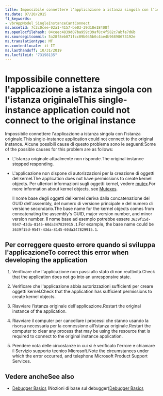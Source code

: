```yaml
---
title: Impossibile connettere l'applicazione a istanza singola con l'istanza originale
ms.date: 07/20/2015
f1_keywords:
- vbrAppModel_SingleInstanceCantConnect
ms.assetid: 7c2c0cee-02a1-4157-be03-39d18e18408f
ms.openlocfilehash: 04ceec4839d07ba959c39af8c4f582c7abfe7d6b
ms.sourcegitcommit: 5a28f8eb071fcc09b045b0c4ae4b96898673192e
ms.translationtype: MT
ms.contentlocale: it-IT
ms.lasthandoff: 10/31/2019
ms.locfileid: "73198135"
---
```

# <a name="this-single-instance-application-could-not-connect-to-the-original-instance"></a><span data-ttu-id="2f23b-102">Impossibile connettere l'applicazione a istanza singola con l'istanza originale</span><span class="sxs-lookup"><span data-stu-id="2f23b-102">This single-instance application could not connect to the original instance</span></span>
<span data-ttu-id="2f23b-103">Impossibile connettere l'applicazione a istanza singola con l'istanza originale.</span><span class="sxs-lookup"><span data-stu-id="2f23b-103">This single-instance application could not connect to the original instance.</span></span> <span data-ttu-id="2f23b-104">Alcune possibili cause di questo problema sono le seguenti:</span><span class="sxs-lookup"><span data-stu-id="2f23b-104">Some of the possible causes for this problem are as follows:</span></span>  
  
- <span data-ttu-id="2f23b-105">L'istanza originale attualmente non risponde.</span><span class="sxs-lookup"><span data-stu-id="2f23b-105">The original instance stopped responding.</span></span>  
  
- <span data-ttu-id="2f23b-106">L'applicazione non dispone di autorizzazioni per la creazione di oggetti del kernel.</span><span class="sxs-lookup"><span data-stu-id="2f23b-106">The application does not have permissions to create kernel objects.</span></span> <span data-ttu-id="2f23b-107">Per ulteriori informazioni sugli oggetti kernel, vedere [mutex](../../standard/threading/mutexes.md).</span><span class="sxs-lookup"><span data-stu-id="2f23b-107">For more information about kernel objects, see [Mutexes](../../standard/threading/mutexes.md).</span></span>  
  
     <span data-ttu-id="2f23b-108">Il nome base degli oggetti del kernel deriva dalla concatenazione del GUID dell'assembly, del numero di versione principale e del numero di versione secondario.</span><span class="sxs-lookup"><span data-stu-id="2f23b-108">The base name for the kernel objects comes from concatenating the assembly's GUID, major version number, and minor version number.</span></span> <span data-ttu-id="2f23b-109">Il nome base ad esempio potrebbe essere `3639f15d-9547-43da-8145-60da347829915.1`.</span><span class="sxs-lookup"><span data-stu-id="2f23b-109">For example, the base name could be `3639f15d-9547-43da-8145-60da347829915.1`.</span></span>  
  
## <a name="to-correct-this-error-when-developing-the-application"></a><span data-ttu-id="2f23b-110">Per correggere questo errore quando si sviluppa l'applicazione</span><span class="sxs-lookup"><span data-stu-id="2f23b-110">To correct this error when developing the application</span></span>  
  
1. <span data-ttu-id="2f23b-111">Verificare che l'applicazione non passi allo stato di non reattività.</span><span class="sxs-lookup"><span data-stu-id="2f23b-111">Check that the application does not go into an unresponsive state.</span></span>  
  
2. <span data-ttu-id="2f23b-112">Verificare che l'applicazione abbia autorizzazioni sufficienti per creare oggetti kernel.</span><span class="sxs-lookup"><span data-stu-id="2f23b-112">Check that the application has sufficient permissions to create kernel objects.</span></span>  
  
3. <span data-ttu-id="2f23b-113">Riavviare l'istanza originale dell'applicazione.</span><span class="sxs-lookup"><span data-stu-id="2f23b-113">Restart the original instance of the application.</span></span>  
  
4. <span data-ttu-id="2f23b-114">Riavviare il computer per cancellare i processi che stanno usando la risorsa necessaria per la connessione all'istanza originale.</span><span class="sxs-lookup"><span data-stu-id="2f23b-114">Restart the computer to clear any process that may be using the resource that is required to connect to the original instance application.</span></span>  
  
5. <span data-ttu-id="2f23b-115">Prendere nota delle circostanze in cui si è verificato l'errore e chiamare il Servizio supporto tecnico Microsoft.</span><span class="sxs-lookup"><span data-stu-id="2f23b-115">Note the circumstances under which the error occurred, and telephone Microsoft Product Support Services.</span></span>  
  
## <a name="see-also"></a><span data-ttu-id="2f23b-116">Vedere anche</span><span class="sxs-lookup"><span data-stu-id="2f23b-116">See also</span></span>

- <span data-ttu-id="2f23b-117">[Debugger Basics](/visualstudio/debugger/debugger-feature-tour) (Nozioni di base sul debugger)</span><span class="sxs-lookup"><span data-stu-id="2f23b-117">[Debugger Basics](/visualstudio/debugger/debugger-feature-tour)</span></span>
